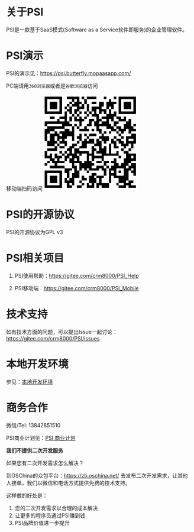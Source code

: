 # 关于PSI

PSI是一款基于SaaS模式(Software as a Service软件即服务)的企业管理软件。

# PSI演示

PSI的演示见：<a target="_blank" href="https://psi.butterfly.mopaasapp.com/">https://psi.butterfly.mopaasapp.com/</a>

PC端请用`360浏览器`或者是`谷歌浏览器`访问
 
移动端扫码访问![移动端扫码访问](PSI_Mobile_URL.png)

# PSI的开源协议

PSI的开源协议为GPL v3

# PSI相关项目

1. PSI使用帮助：https://gitee.com/crm8000/PSI_Help

2. PSI移动端：https://gitee.com/crm8000/PSI_Mobile

# 技术支持

如有技术方面的问题，可以提出Issue一起讨论：https://gitee.com/crm8000/PSI/issues

# 本地开发环境
参见：<a href="https://gitee.com/crm8000/PSI/tree/master/doc/06%20%E6%9C%AC%E5%9C%B0%E5%BC%80%E5%8F%91%E7%8E%AF%E5%A2%83">本地开发环境</a>

# 商务合作

微信/Tel: 13842851510

PSI商业计划见：<a href="https://gitee.com/crm8000/PSI/tree/master/doc/00%20%E5%95%86%E4%B8%9A%E8%AE%A1%E5%88%92">PSI 商业计划</a>

**我们不提供二次开发服务**

如果您有二次开发需求怎么解决？

到OSChina的众包平台：https://zb.oschina.net/ 去发布二次开发需求，让其他人接单，我们以微信和电话方式提供免费的技术支持。

这样做的好处是：

1. 您的二次开发需求以合理的成本解决
2. 让更多的程序员通过PSI赚到钱
3. PSI品牌价值进一步提升
